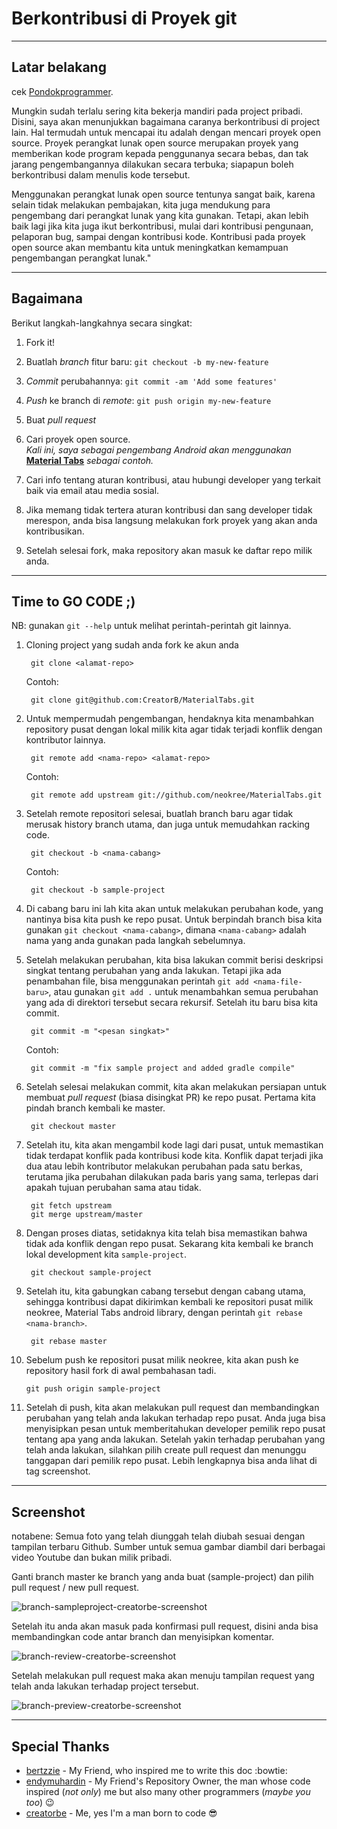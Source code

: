 # Berkontribusi di Proyek git

----
## Latar belakang
cek [Pondokprogrammer](pondokprogrammer.com/tutorial-github/).

Mungkin sudah terlalu sering kita bekerja mandiri pada project pribadi. Disini, saya akan menunjukkan bagaimana caranya berkontribusi di project lain. Hal termudah untuk mencapai itu adalah dengan mencari proyek open source. Proyek perangkat lunak open source merupakan proyek yang memberikan kode program kepada penggunanya secara bebas, dan tak jarang pengembangannya dilakukan secara terbuka; siapapun boleh berkontribusi dalam menulis kode tersebut.

Menggunakan perangkat lunak open source tentunya sangat baik, karena selain tidak melakukan pembajakan, kita juga mendukung para pengembang dari perangkat lunak yang kita gunakan. Tetapi, akan lebih baik lagi jika kita juga ikut berkontribusi, mulai dari kontribusi pengunaan, pelaporan bug, sampai dengan kontribusi kode. Kontribusi pada proyek open source akan membantu kita untuk meningkatkan kemampuan pengembangan perangkat lunak."

----
## Bagaimana

Berikut langkah-langkahnya secara singkat:

1. Fork it!
2. Buatlah *branch* fitur baru: `git checkout -b my-new-feature`
3. *Commit* perubahannya: `git commit -am 'Add some features'`
4. *Push* ke branch di *remote*: `git push origin my-new-feature`
5. Buat *pull request*

1. Cari proyek open source.  
*Kali ini, saya sebagai pengembang Android akan menggunakan* **[Material Tabs](https://github.com/neokree/MaterialTabs)** *sebagai contoh.*
2. Cari info tentang aturan kontribusi, atau hubungi developer yang terkait baik via email atau media sosial.
3. Jika memang tidak tertera aturan kontribusi dan sang developer tidak merespon, anda bisa langsung melakukan fork proyek yang akan anda kontribusikan.
4. Setelah selesai fork, maka repository akan masuk ke daftar repo milik anda.

----
## Time to GO CODE ;)

NB: gunakan `git --help` untuk melihat perintah-perintah git lainnya.

1. Cloning project yang sudah anda fork ke akun anda

        git clone <alamat-repo>

    Contoh:

        git clone git@github.com:CreatorB/MaterialTabs.git

2. Untuk mempermudah pengembangan, hendaknya kita menambahkan repository pusat dengan lokal milik kita agar tidak terjadi konflik dengan kontributor lainnya.

        git remote add <nama-repo> <alamat-repo>

    Contoh:

        git remote add upstream git://github.com/neokree/MaterialTabs.git

3. Setelah remote repositori selesai, buatlah branch baru agar tidak merusak history branch utama, dan juga untuk memudahkan racking code.

        git checkout -b <nama-cabang>

    Contoh:

        git checkout -b sample-project

4. Di cabang baru ini lah kita akan untuk melakukan perubahan kode, yang nantinya bisa kita push ke repo pusat. Untuk berpindah branch bisa kita gunakan `git checkout <nama-cabang>`, dimana `<nama-cabang>` adalah nama yang anda gunakan pada langkah sebelumnya.

5. Setelah melakukan perubahan, kita bisa lakukan commit berisi deskripsi singkat tentang perubahan yang anda lakukan. Tetapi jika ada penambahan file, bisa menggunakan perintah `git add <nama-file-baru>`, atau gunakan `git add .` untuk menambahkan semua perubahan yang ada di direktori tersebut secara rekursif. Setelah itu baru bisa kita commit.

        git commit -m "<pesan singkat>"

    Contoh:

        git commit -m "fix sample project and added gradle compile"

6. Setelah selesai melakukan commit, kita akan melakukan persiapan untuk membuat *pull request* (biasa disingkat PR) ke repo pusat. Pertama kita pindah branch kembali ke master. 

        git checkout master

7. Setelah itu, kita akan mengambil kode lagi dari pusat, untuk memastikan tidak terdapat konflik pada kontribusi kode kita. Konflik dapat terjadi jika dua atau lebih kontributor melakukan perubahan pada satu berkas, terutama jika perubahan dilakukan pada baris yang sama, terlepas dari apakah tujuan perubahan sama atau tidak.

        git fetch upstream
        git merge upstream/master

8. Dengan proses diatas, setidaknya kita telah bisa memastikan bahwa tidak ada konflik dengan repo pusat. Sekarang kita kembali ke branch lokal development kita `sample-project`.

        git checkout sample-project

9. Setelah itu, kita gabungkan cabang tersebut dengan cabang utama, sehingga kontribusi dapat dikirimkan kembali ke repositori pusat milik neokree, Material Tabs android library, dengan perintah `git rebase <nama-branch>`.

        git rebase master

10. Sebelum push ke repositori pusat milik neokree, kita akan push ke repository hasil fork di awal pembahasan tadi.

        git push origin sample-project

11. Setelah di push, kita akan melakukan pull request dan membandingkan perubahan yang telah anda lakukan terhadap repo pusat. Anda juga bisa menyisipkan pesan untuk memberitahukan developer pemilik repo pusat tentang apa yang anda lakukan. Setelah yakin terhadap perubahan yang telah anda lakukan, silahkan pilih create pull request dan menunggu tanggapan dari pemilik repo pusat. Lebih lengkapnya bisa anda lihat di tag screenshot.

----
## Screenshot

notabene: Semua foto yang telah diunggah telah diubah sesuai dengan tampilan terbaru Github. Sumber untuk semua gambar diambil dari berbagai video Youtube dan bukan milik pribadi.

Ganti branch master ke branch yang anda buat (sample-project) dan pilih pull request / new pull request.

![branch-sampleproject-creatorbe-screenshot](https://github.com/dejazzhands/pictures/blob/main/image1.jpg)

Setelah itu anda akan masuk pada konfirmasi pull request, disini anda bisa membandingkan code antar branch dan menyisipkan komentar.

![branch-review-creatorbe-screenshot](https://github.com/dejazzhands/pictures/blob/main/image2.png)

Setelah melakukan pull request maka akan menuju tampilan request yang telah anda lakukan terhadap project tersebut.

![branch-preview-creatorbe-screenshot](https://github.com/dejazzhands/pictures/blob/main/image3.png)

----
## Special Thanks

* [bertzzie](https://github.com/bertzzie) - My Friend, who inspired me to write this doc :bowtie:
* [endymuhardin](https://github.com/endymuhardin) - My Friend's Repository Owner, the man whose code inspired (*not only*) me but also many other programmers (*maybe you too*) :wink:
* [creatorbe](https://github.com/creatorb) - Me, yes I'm a man born to code :sunglasses:
